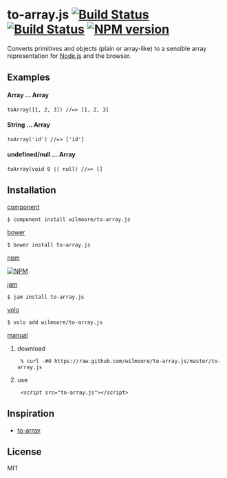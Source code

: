 # to-array.js [![Build Status](https://travis-ci.org/wilmoore/to-array.js.png?branch=master)](https://travis-ci.org/wilmoore/to-array.js) [![Build Status](https://david-dm.org/wilmoore/to-array.js.png)](https://david-dm.org/wilmoore/to-array.js) [![NPM version](https://badge.fury.io/js/to-array.js.png)](http://badge.fury.io/js/to-array.js)

  Converts primitives and objects (plain or array-like) to a sensible array representation for [Node.js][] and the browser.

## Examples

#### Array ... Array

    toArray([1, 2, 3]) //=> [1, 2, 3]

#### String ... Array

    toArray('id') //=> ['id']

#### undefined/null ... Array

    toArray(void 0 || null) //=> []

## Installation

[component](http://component.io/wilmoore/to-array.js)

    $ component install wilmoore/to-array.js

[bower](http://sindresorhus.com/bower-components/)

    $ bower install to-array.js

[npm](https://npmjs.org/package/to-array.js)

[![NPM](https://nodei.co/npm/to-array.js.png?downloads=true)](https://nodei.co/npm/to-array.js/)

[jam](http://jamjs.org/packages/#/details/to-array.js)

    $ jam install to-array.js

[volo](http://volojs.org)

    $ volo add wilmoore/to-array.js

[manual][]

1. download

        % curl -#O https://raw.github.com/wilmoore/to-array.js/master/to-array.js

2. use

        <script src="to-array.js"></script>

## Inspiration

- [to-array][]

## License

  MIT

[Node.js]:  http://nodejs.org
[manual]:   http://yuiblog.com/blog/2006/06/01/global-domination/
[to-array]: https://github.com/timoxley/to-array

